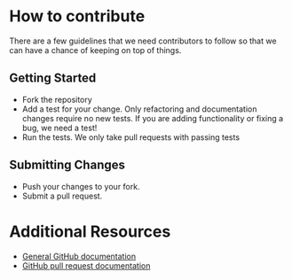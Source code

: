# How to contribute

There are a few guidelines that we need contributors to follow so that we can have a chance of keeping on
top of things.

## Getting Started

* Fork the repository
* Add a test for your change. Only refactoring and documentation changes require no new tests. If you are adding functionality or fixing a bug, we need a test!
* Run the tests. We only take pull requests with passing tests

## Submitting Changes

* Push your changes to your fork.
* Submit a pull request.

# Additional Resources

* [General GitHub documentation](http://help.github.com/)
* [GitHub pull request documentation](http://help.github.com/send-pull-requests/)